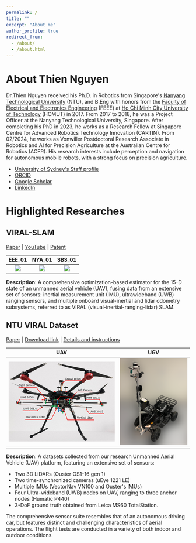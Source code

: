 ```yaml
---
permalink: /
title: ""
excerpt: "About me"
author_profile: true
redirect_from: 
  - /about/
  - /about.html
---
```


About Thien Nguyen
======

Dr.Thien Nguyen received his Ph.D. in Robotics from Singapore's [Nanyang Technological University](https://www.ntu.edu.sg/eee) (NTU), and B.Eng with honors from the [Faculty of Electrical and Electronics Engineering](http://dee.hcmut.edu.vn/index.php?route=common/home) (FEEE) at [Ho Chi Minh City University of Technology](https://hcmut.edu.vn/en) (HCMUT) in 2017. From 2017 to 2018, he was a Project Officer at the Nanyang Technological University, Singapore. After completing his PhD in 2023, he works as a Research Fellow at Singapore Centre for Advanced Robotics Technology Innovation (CARTIN). From 02/2024, he works as Vonwiller Postdoctoral Research Associate in Robotics and AI for Precision Agriculture at the Australian Centre for Robotics (ACFR). His research interests include perception and navigation for autonomous mobile robots, with a strong focus on precision agriculture.

- [University of Sydney's Staff profile](https://www.sydney.edu.au/engineering/about/our-people/academic-staff/thienhoang-nguyen.html)
- [ORCID](https://orcid.org/0000-0003-1218-0910)
- [Google Scholar](https://scholar.google.com/citations?user=SfwbVKgAAAAJ&hl=en)
- [LinkedIn](https://sg.linkedin.com/in/thiennguyenhoang)

Highlighted Researches
======

VIRAL-SLAM
------
[Paper](https://ieeexplore.ieee.org/document/9502143) | [YouTube](https://youtu.be/LerAfvZMb7M) | [Patent](https://patents.google.com/patent/WO2022045982A1)

EEE_01                     | NYA_01                    | SBS_01
:-------------------------:|:-------------------------:|:-------------------------:
![](images/demo_eee_01.gif)|![](images/demo_nya_01.gif)|![](images/demo_sbs_01.gif)

**Description**: A comprehensive optimization-based estimator for the 15-D state of an unmanned aerial vehicle (UAV), fusing data from an extensive set of sensors: inertial measurement unit (IMU), ultrawideband (UWB) ranging sensors, and multiple onboard visual-inertial and lidar odometry subsystems, referred to as VIRAL (visual-inertial-ranging-lidar) SLAM.


NTU VIRAL Dataset
------
[Paper](https://journals.sagepub.com/doi/abs/10.1177/02783649211052312?journalCode=ijra) | [Download link](https://researchdata.ntu.edu.sg/dataset.xhtml?persistentId=doi:10.21979/N9/X39LEK) | [Details and instructions](https://ntu-aris.github.io/ntu_viral_dataset/)

UAV                        | UGV                    
:-------------------------:|:-------------------------:
<img src="images/hardware.jpg" width="400">|<img src="images/AGV_VIRAL.png" width="250">


**Description**: A datasets collected from our research Unmanned Aerial Vehicle (UAV) platform, featuring an extensive set of sensors:
- Two 3D LiDARs (Ouster OS1-16 gen 1)
- Two time-synchronized cameras (uEye 1221 LE)
- Multiple IMUs (VectorNav VN100 and Ouster's IMUs)
- Four Ultra-wideband (UWB) nodes on UAV, ranging to three anchor nodes (Humatic P440)
- 3-DoF ground truth obtained from Leica MS60 TotalStation.

The comprehensive sensor suite resembles that of an autonomous driving car, but features distinct and challenging characteristics of aerial operations. The flight tests are conducted in a variety of both indoor and outdoor conditions.

